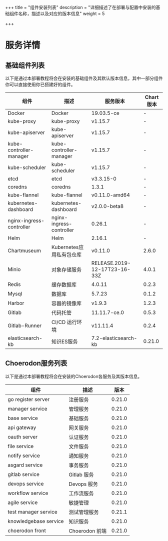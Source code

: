+++
title = "组件安装列表"
description = "详细描述了在部署与配置中安装的基础组件名称，描述以及对应的版本信息"
weight = 5

+++

# 服务详情

## 基础组件列表

以下是通过本部署教程将会在安装的基础组件及其默认版本信息，其中一部分组件你可以直接使用你已搭建好的组件。

| 组件                     | 描述                     | 服务版本                     | Chart版本 |
| ------------------------ | ------------------------ | ---------------------------- | --------- |
| Docker                   | Docker                   | 19.03.5-ce                   | -         |
| kube-proxy               | kube-proxy               | v1.15.7                      | -         |
| kube-apiserver           | kube-apiserver           | v1.15.7                      | -         |
| kube-controller-manager  | kube-controller-manager  | v1.15.7                      | -         |
| kube-scheduler           | kube-scheduler           | v1.15.7                      | -         |
| etcd                     | etcd                     | v3.3.15-0                    | -         |
| coredns                  | coredns                  | 1.3.1                        | -         |
| kube-flannel             | kube-flannel             | v0.11.0-amd64                | -         |
| kubernetes-dashboard     | kubernetes-dashboard     | v2.0.0-beta8                 | -         |
| nginx-ingress-controller | nginx-ingress-controller | 0.26.1                       | -         |
| Helm                     | Helm                     | 2.16.1                       | -         |
| Chartmuseum              | Kubernetes应用私有包仓库 | v0.11.0                      | 2.6.0     |
| Minio                    | 对象存储服务             | RELEASE.2019-12-17T23-16-33Z | 4.0.1     |
| Redis                    | 缓存数据库               | 4.0.11                       | 0.2.3     |
| Mysql                    | 数据库                   | 5.7.23                       | 0.1.2     |
| Harbor                   | 容器的镜像库             | v1.9.3                       | 1.2.3     |
| Gitlab                   | 代码托管                 | 11.11.7-ce.0                 | 0.5.3     |
| Gitlab-Runner            | CI/CD 运行环境           | v11.11.4                     | 0.2.4     |
| elasticsearch-kb         | 知识ES服务               | 7.2-elasticsearch-kb         | 0.21.0    |

## Choerodon服务列表

以下是通过本部署教程将会在安装的Choerodon各服务及其版本信息。

| 组件                  | 描述           | 版本   |
| --------------------- | -------------- | ------ |
| go register server    | 注册服务       | 0.21.0 |
| manager service       | 管理服务       | 0.21.0 |
| base service          | 基础服务       | 0.21.0 |
| api gateway           | 网关服务       | 0.21.0 |
| oauth server          | 认证服务       | 0.21.0 |
| file service          | 文件服务       | 0.21.0 |
| notify service        | 通知服务       | 0.21.0 |
| asgard service        | 事务服务       | 0.21.0 |
| gitlab service        | Gitlab 服务    | 0.21.0 |
| devops service        | Devops 服务    | 0.21.0 |
| workflow service      | 工作流服务     | 0.21.0 |
| agile service         | 敏捷管理       | 0.21.0 |
| test manager service  | 测试管理服务   | 0.21.1 |
| knowledgebase service | 知识服务       | 0.21.0 |
| choerodon front       | Choerodon 前端 | 0.21.0 |
